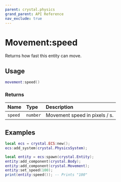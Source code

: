```yaml
---
parent: crystal.physics
grand_parent: API Reference
nav_exclude: true
---
```


# Movement:speed

Returns how fast this entity can move.

## Usage

```lua
movement:speed()
```

### Returns

| Name    | Type     | Description                   |
| :------ | :------- | :---------------------------- |
| `speed` | `number` | Movement speed in pixels / s. |

## Examples

```lua
local ecs = crystal.ECS:new();
ecs:add_system(crystal.PhysicsSystem);

local entity = ecs:spawn(crystal.Entity);
entity:add_component(crystal.Body);
entity:add_component(crystal.Movement);
entity:set_speed(100);
print(entity:speed()); -- Prints "100"
```
